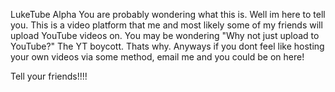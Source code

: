 LukeTube Alpha
You are probably wondering what this is. Well im here to tell you. This is a video platform that me and most likely some of my friends will upload YouTube videos on.
You may be wondering "Why not just upload to YouTube?" The YT boycott. Thats why.
Anyways if you dont feel like hosting your own videos via some method, email me and you could be on here!

Tell your friends!!!!

